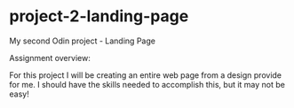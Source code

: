 # project-2-landing-page
My second Odin project - Landing Page

Assignment overview:

For this project I will be creating an entire web page from a design provide for me. I should have the skills needed to accomplish this, but it may not be easy!
